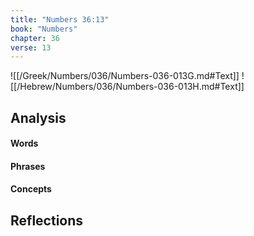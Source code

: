 ```yaml
---
title: "Numbers 36:13"
book: "Numbers"
chapter: 36
verse: 13
---
```

![[/Greek/Numbers/036/Numbers-036-013G.md#Text]]
![[/Hebrew/Numbers/036/Numbers-036-013H.md#Text]]

## Analysis

#### Words

#### Phrases

#### Concepts

## Reflections
